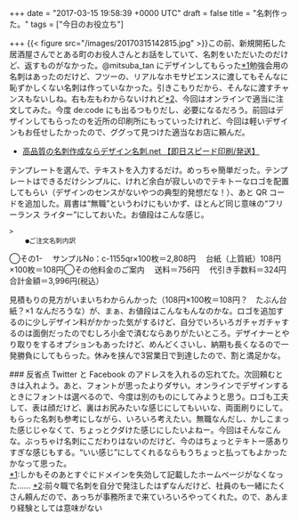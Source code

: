
+++
date = "2017-03-15 19:58:39 +0000 UTC"
draft = false
title = "名刺作った。"
tags = ["今日のお役立ち"]

+++
{{< figure src="/images/20170315142815.jpg"  >}}この前、新規開拓した居酒屋さんでとある町のお役人さんとお話をしていて、名刺をいただいたのだけど、返すものがなかった。@mitsuba_tan にデザインしてもらった<a href="#f-eb020f20" name="fn-eb020f20" title="しかもそのあとすぐにドメインを失効して記載したホームページがなくなった……">*1</a>勉強会用の名刺はあったのだけど、フツーの、リアルなホモサピエンスに渡してもそんなに恥ずかしくない名刺は作っていなかった。引きこもりだから、そんなに渡すチャンスもないしね。右も左もわからないけれど<a href="#f-674c9593" name="fn-674c9593" title="前々職で名刺を自分で発注したはずなんだけど、社員のも一緒にたくさん頼んだので、あっちが事務所まで来ていろいろやってくれた。ので、あんまり経験としては意味がない">*2</a>、今回はオンラインで適当に注文してみた。今度 de:code にも出るつもりだし、必要になるだろう。前回はデザインしてもらったのを近所の印刷所にもっていったけれど、今回は軽いデザインもお任せしたかったので、ググって見つけた適当なお店に頼んだ。

<ul>
<li><a href="https://www.designmeishi.net/">高品質の名刺作成ならデザイン名刺.net 【即日スピード印刷/発送】</a></li>
</ul>テンプレートを選んで、テキストを入力するだけ。めっちゃ簡単だった。テンプレートはできるだけシンプルに、けれど余白が寂しいのでテキトーなロゴを配置してもらい（デザインのセンスがないやつの典型的発想だな！）、あと QR コードを追加した。肩書は“無職”というわけにもいかず、ほとんど同じ意味の“フリーランス ライター”にしておいた。お値段はこんな感じ。

    >
        ●ご注文名刺内訳
◯その1-
　サンプルNo：c-1155qr×100枚＝2,808円
　台紙（上質紙）108円×100枚＝108円◯その他料金のご案内
　送料＝756円
　代引き手数料＝324円　合計金額＝3,996円(税込）

    
見積もりの見方がいまいちわからんかった（108円×100枚＝108円？　たぶん台紙？×1 なんだろうな）が、まぁ、お値段はこんなもんなのかな。ロゴを追加するのに少しデザイン料がかかった気がするけど、自分でいろいろガチャガチャするのは面倒だったのでむしろ小金で済むならありがたいところ。デザイナーとやり取りをするオプションもあったけど、めんどくさいし、納期も長くなるので一発勝負にしてもらった。休みを挟んで3営業日で到達したので、割と満足かな。

<div class="section">
    ### 反省点
    Twitter と Facebook のアドレスを入れるの忘れてた。次回頼むときは入れよう。あと、フォントが思ったよりダサい。オンラインでデザインするときにフォントは選べるので、今度は別のものにしてみようと思う。ロゴも工夫して、表は顔だけど、裏はお尻みたいな感じにしてもいいな、両面刷りにして。もらった名刺も参考にしながら、いろいろ考えたい。無職なんだし、かしこまった感じじゃなくて、ちょっとクダけた感じにしたいよねー。今回はそんなこんな。ぶっちゃけ名刺にこだわりはないのだけど、今のはちょっとテキトー感ありすぎな感じもする。“いい感じ”にしてくれるならもうちょっと払ってもよかったかなって思った。

</div><div class="footnote">
<a href="#fn-eb020f20" name="f-eb020f20" class="footnote-number">*1</a><span class="footnote-delimiter">:</span><span class="footnote-text">しかもそのあとすぐにドメインを失効して記載したホームページがなくなった……</span>
<a href="#fn-674c9593" name="f-674c9593" class="footnote-number">*2</a><span class="footnote-delimiter">:</span><span class="footnote-text">前々職で名刺を自分で発注したはずなんだけど、社員のも一緒にたくさん頼んだので、あっちが事務所まで来ていろいろやってくれた。ので、あんまり経験としては意味がない</span>
</div>

